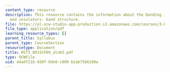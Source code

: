 ```yaml
---
content_type: resource
description: This resource contains the information about the bonding in metals, semiconductors
  and insulators- band structure.
file: https://ol-ocw-studio-app-production.s3.amazonaws.com/courses/3-091sc-introduction-to-solid-state-chemistry-fall-2010/44adf21b920f69e8c809b1ab75b62d0a_MIT3_091SCF09_aln03.pdf
file_type: application/pdf
learning_resource_types: []
parent_title: Syllabus
parent_type: CourseSection
resourcetype: Document
title: MIT3_091SCF09_aln03.pdf
type: OCWFile
uid: 44adf21b-920f-69e8-c809-b1ab75b62d0a
---
```

